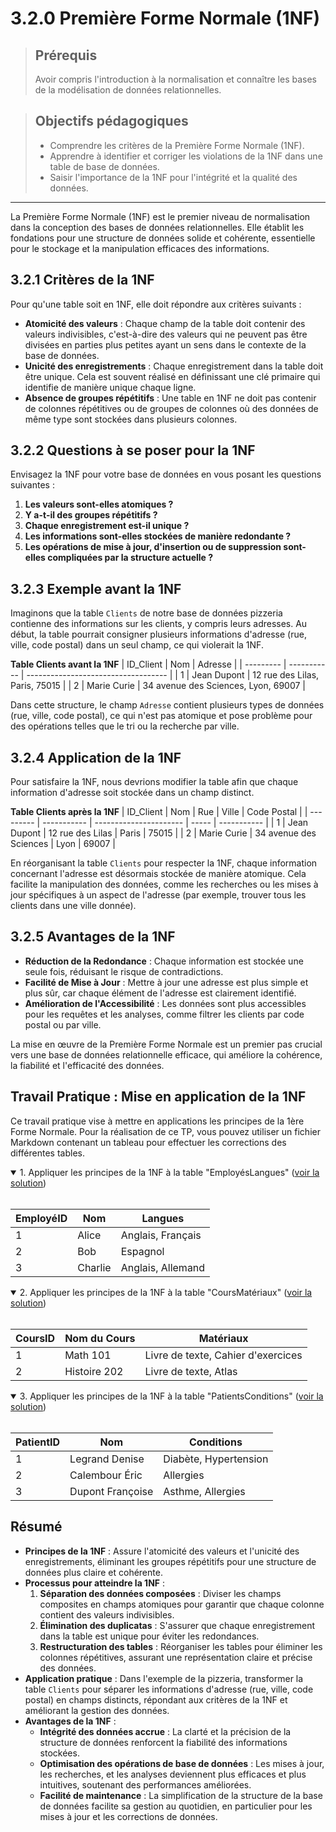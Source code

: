 # 3.2.0 Première Forme Normale (1NF)

<blockquote>
    <h2>Prérequis</h2>
    <p>Avoir compris l'introduction à la normalisation et connaître les bases de la modélisation de données relationnelles.</p>
</blockquote>

<blockquote>
    <h2>Objectifs pédagogiques</h2>
    <ul>
        <li>Comprendre les critères de la Première Forme Normale (1NF).</li>
        <li>Apprendre à identifier et corriger les violations de la 1NF dans une table de base de données.</li>
        <li>Saisir l'importance de la 1NF pour l'intégrité et la qualité des données.</li>
    </ul>
</blockquote>

---

La Première Forme Normale (1NF) est le premier niveau de normalisation dans la conception des bases de données relationnelles. Elle établit les fondations pour une structure de données solide et cohérente, essentielle pour le stockage et la manipulation efficaces des informations.

## 3.2.1 Critères de la 1NF

Pour qu'une table soit en 1NF, elle doit répondre aux critères suivants :

- **Atomicité des valeurs** : Chaque champ de la table doit contenir des valeurs indivisibles, c'est-à-dire des valeurs qui ne peuvent pas être divisées en parties plus petites ayant un sens dans le contexte de la base de données.
- **Unicité des enregistrements** : Chaque enregistrement dans la table doit être unique. Cela est souvent réalisé en définissant une clé primaire qui identifie de manière unique chaque ligne.
- **Absence de groupes répétitifs** : Une table en 1NF ne doit pas contenir de colonnes répétitives ou de groupes de colonnes où des données de même type sont stockées dans plusieurs colonnes.


## 3.2.2 Questions à se poser pour la 1NF

Envisagez la 1NF pour votre base de données en vous posant les questions suivantes :

1. **Les valeurs sont-elles atomiques ?**
2. **Y a-t-il des groupes répétitifs ?**
3. **Chaque enregistrement est-il unique ?**
4. **Les informations sont-elles stockées de manière redondante ?**
5. **Les opérations de mise à jour, d'insertion ou de suppression sont-elles compliquées par la structure actuelle ?**

## 3.2.3 Exemple avant la 1NF

Imaginons que la table `Clients` de notre base de données pizzeria contienne des informations sur les clients, y compris leurs adresses. Au début, la table pourrait consigner plusieurs informations d'adresse (rue, ville, code postal) dans un seul champ, ce qui violerait la 1NF.

**Table Clients avant la 1NF**
| ID_Client | Nom         | Adresse                             |
| --------- | ----------- | ----------------------------------- |
| 1         | Jean Dupont | 12 rue des Lilas, Paris, 75015      |
| 2         | Marie Curie | 34 avenue des Sciences, Lyon, 69007 |

Dans cette structure, le champ `Adresse` contient plusieurs types de données (rue, ville, code postal), ce qui n'est pas atomique et pose problème pour des opérations telles que le tri ou la recherche par ville.

## 3.2.4 Application de la 1NF

Pour satisfaire la 1NF, nous devrions modifier la table afin que chaque information d'adresse soit stockée dans un champ distinct.

**Table Clients après la 1NF**
| ID_Client | Nom         | Rue                    | Ville | Code Postal |
| --------- | ----------- | ---------------------- | ----- | ----------- |
| 1         | Jean Dupont | 12 rue des Lilas       | Paris | 75015       |
| 2         | Marie Curie | 34 avenue des Sciences | Lyon  | 69007       |

En réorganisant la table `Clients` pour respecter la 1NF, chaque information concernant l'adresse est désormais stockée de manière atomique. Cela facilite la manipulation des données, comme les recherches ou les mises à jour spécifiques à un aspect de l'adresse (par exemple, trouver tous les clients dans une ville donnée).

## 3.2.5 Avantages de la 1NF
- **Réduction de la Redondance** : Chaque information est stockée une seule fois, réduisant le risque de contradictions.
- **Facilité de Mise à Jour** : Mettre à jour une adresse est plus simple et plus sûr, car chaque élément de l'adresse est clairement identifié.
- **Amélioration de l'Accessibilité** : Les données sont plus accessibles pour les requêtes et les analyses, comme filtrer les clients par code postal ou par ville.

La mise en œuvre de la Première Forme Normale est un premier pas crucial vers une base de données relationnelle efficace, qui améliore la cohérence, la fiabilité et l'efficacité des données.

## Travail Pratique : Mise en application de la 1NF

Ce travail pratique vise à mettre en applications les principes de la 1ère Forme Normale. Pour la réalisation de ce TP, vous pouvez utiliser un fichier Markdown contenant un tableau pour effectuer les corrections des différentes tables.

<details open>
<summary>1. Appliquer les principes de la 1NF à la table "EmployésLangues" (<a href="https://github.com/HachemiH/formation-cda-bdd/tree/TPC-3.9.1.1">voir la solution</a>)</summary>
<br/>

| EmployéID | Nom     | Langues           |
| --------- | ------- | ----------------- |
| 1         | Alice   | Anglais, Français |
| 2         | Bob     | Espagnol          |
| 3         | Charlie | Anglais, Allemand |

</details>
<details open>
<summary>2. Appliquer les principes de la 1NF à la table "CoursMatériaux" (<a href="https://github.com/HachemiH/formation-cda-bdd/tree/TPC-3.9.1.2">voir la solution</a>)</summary>
<br/>

| CoursID | Nom du Cours | Matériaux                          |
| ------- | ------------ | ---------------------------------- |
| 1       | Math 101     | Livre de texte, Cahier d'exercices |
| 2       | Histoire 202 | Livre de texte, Atlas              |

</details>
<details open>
<summary>3. Appliquer les principes de la 1NF à la table "PatientsConditions" (<a href="https://github.com/HachemiH/formation-cda-bdd/tree/TPC-3.9.1.3">voir la solution</a>)</summary>
<br/>

| PatientID | Nom              | Conditions            |
| --------- | ---------------- | --------------------- |
| 1         | Legrand Denise   | Diabète, Hypertension |
| 2         | Calembour Éric   | Allergies             |
| 3         | Dupont Françoise | Asthme, Allergies     |

</details>

## Résumé

- **Principes de la 1NF** : Assure l'atomicité des valeurs et l'unicité des enregistrements, éliminant les groupes répétitifs pour une structure de données plus claire et cohérente.
- **Processus pour atteindre la 1NF** :
  1. **Séparation des données composées** : Diviser les champs composites en champs atomiques pour garantir que chaque colonne contient des valeurs indivisibles.
  2. **Élimination des duplicatas** : S'assurer que chaque enregistrement dans la table est unique pour éviter les redondances.
  3. **Restructuration des tables** : Réorganiser les tables pour éliminer les colonnes répétitives, assurant une représentation claire et précise des données.
- **Application pratique** : Dans l'exemple de la pizzeria, transformer la table `Clients` pour séparer les informations d'adresse (rue, ville, code postal) en champs distincts, répondant aux critères de la 1NF et améliorant la gestion des données.
- **Avantages de la 1NF** :
  - **Intégrité des données accrue** : La clarté et la précision de la structure de données renforcent la fiabilité des informations stockées.
  - **Optimisation des opérations de base de données** : Les mises à jour, les recherches, et les analyses deviennent plus efficaces et plus intuitives, soutenant des performances améliorées.
  - **Facilité de maintenance** : La simplification de la structure de la base de données facilite sa gestion au quotidien, en particulier pour les mises à jour et les corrections de données.

